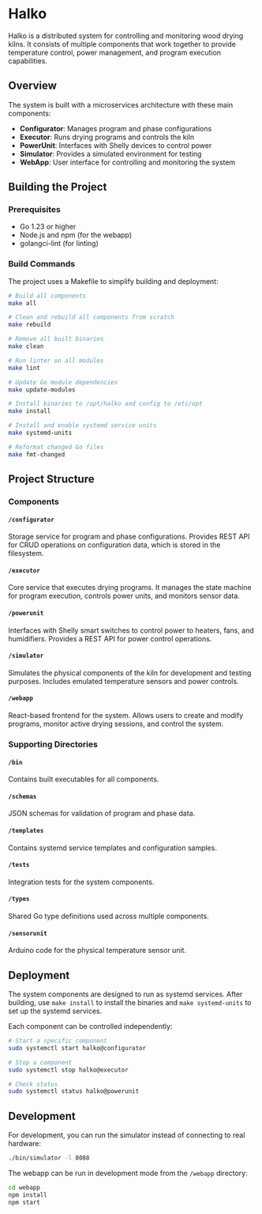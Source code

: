 # Halko

Halko is a distributed system for controlling and monitoring wood drying kilns. It consists of multiple components that work together to provide temperature control, power management, and program execution capabilities.

## Overview

The system is built with a microservices architecture with these main components:

- **Configurator**: Manages program and phase configurations
- **Executor**: Runs drying programs and controls the kiln
- **PowerUnit**: Interfaces with Shelly devices to control power
- **Simulator**: Provides a simulated environment for testing
- **WebApp**: User interface for controlling and monitoring the system

## Building the Project

### Prerequisites

- Go 1.23 or higher
- Node.js and npm (for the webapp)
- golangci-lint (for linting)

### Build Commands

The project uses a Makefile to simplify building and deployment:

```bash
# Build all components
make all

# Clean and rebuild all components from scratch
make rebuild

# Remove all built binaries
make clean

# Run linter on all modules
make lint

# Update Go module dependencies
make update-modules

# Install binaries to /opt/halko and config to /etc/opt
make install

# Install and enable systemd service units
make systemd-units

# Reformat changed Go files
make fmt-changed
```

## Project Structure

### Components

#### `/configurator`

Storage service for program and phase configurations. Provides REST API for CRUD operations on configuration data, which is stored in the filesystem.

#### `/executor`

Core service that executes drying programs. It manages the state machine for program execution, controls power units, and monitors sensor data.

#### `/powerunit`

Interfaces with Shelly smart switches to control power to heaters, fans, and humidifiers. Provides a REST API for power control operations.

#### `/simulator`

Simulates the physical components of the kiln for development and testing purposes. Includes emulated temperature sensors and power controls.

#### `/webapp`

React-based frontend for the system. Allows users to create and modify programs, monitor active drying sessions, and control the system.

### Supporting Directories

#### `/bin`

Contains built executables for all components.

#### `/schemas`

JSON schemas for validation of program and phase data.

#### `/templates`

Contains systemd service templates and configuration samples.

#### `/tests`

Integration tests for the system components.

#### `/types`

Shared Go type definitions used across multiple components.

#### `/sensorunit`

Arduino code for the physical temperature sensor unit.

## Deployment

The system components are designed to run as systemd services. After building, use `make install` to install the binaries and `make systemd-units` to set up the systemd services.

Each component can be controlled independently:

```bash
# Start a specific component
sudo systemctl start halko@configurator

# Stop a component
sudo systemctl stop halko@executor

# Check status
sudo systemctl status halko@powerunit
```

## Development

For development, you can run the simulator instead of connecting to real hardware:

```bash
./bin/simulator -l 8088
```

The webapp can be run in development mode from the `/webapp` directory:

```bash
cd webapp
npm install
npm start
```
